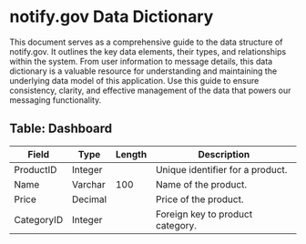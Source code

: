# notify.gov Data Dictionary

This document serves as a comprehensive guide to the data structure of notify.gov. It outlines the key data elements, their types, and relationships within the system. From user information to message details, this data dictionary is a valuable resource for understanding and maintaining the underlying data model of this application. Use this guide to ensure consistency, clarity, and effective management of the data that powers our messaging functionality.

## Table: Dashboard

| Field        | Type      | Length | Description                        |
|--------------|-----------|--------|------------------------------------|
| ProductID    | Integer   |        | Unique identifier for a product.   |
| Name         | Varchar   | 100    | Name of the product.               |
| Price        | Decimal   |        | Price of the product.              |
| CategoryID   | Integer   |        | Foreign key to product category.   |
